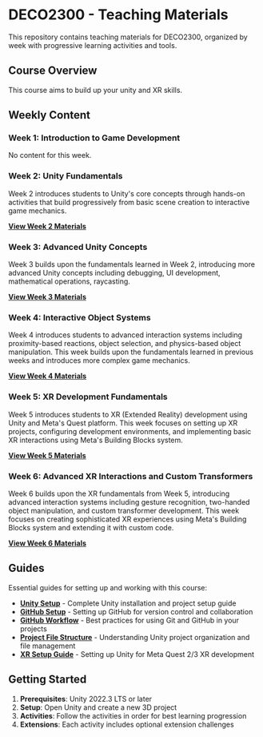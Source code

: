 # DECO2300 - Teaching Materials

This repository contains teaching materials for DECO2300, organized by week with progressive learning activities and tools.

## Course Overview

This course aims to build up your unity and XR skills.

## Weekly Content

### Week 1: Introduction to Game Development

No content for this week.

### Week 2: Unity Fundamentals

Week 2 introduces students to Unity's core concepts through hands-on activities that build progressively 
from basic scene creation to interactive game mechanics.

**[View Week 2 Materials](Week%2002/README.md)**

### Week 3: Advanced Unity Concepts

Week 3 builds upon the fundamentals learned in Week 2, introducing more advanced Unity concepts including 
debugging, UI development, mathematical operations, raycasting.

**[View Week 3 Materials](Week%2003/README.md)**

### Week 4: Interactive Object Systems

Week 4 introduces students to advanced interaction systems including proximity-based reactions, object selection, 
and physics-based object manipulation. This week builds upon the fundamentals learned in previous weeks and 
introduces more complex game mechanics.

**[View Week 4 Materials](Week%2004/README.md)**

### Week 5: XR Development Fundamentals

Week 5 introduces students to XR (Extended Reality) development using Unity and Meta's Quest platform. This week focuses on setting up XR projects, configuring development environments, and implementing basic XR interactions using Meta's Building Blocks system.

**[View Week 5 Materials](Week%2005/README.md)**

### Week 6: Advanced XR Interactions and Custom Transformers

Week 6 builds upon the XR fundamentals from Week 5, introducing advanced interaction systems including gesture recognition, two-handed object manipulation, and custom transformer development. This week focuses on creating sophisticated XR experiences using Meta's Building Blocks system and extending it with custom code.

**[View Week 6 Materials](Week%2006/README.md)**

## Guides

Essential guides for setting up and working with this course:

- **[Unity Setup](Guides/Unity%20Setup.md)** - Complete Unity installation and project setup guide
- **[GitHub Setup](Guides/Github%20Setup.md)** - Setting up GitHub for version control and collaboration
- **[GitHub Workflow](Guides/GitHub%20Workflow.md)** - Best practices for using Git and GitHub in your projects
- **[Project File Structure](Guides/Project%20File%20Structure.md)** - Understanding Unity project organization and file management
- **[XR Setup Guide](Week%2003/Activity%205%20-%20Getting%20Set%20Up%20for%20XR.md)** - Setting up Unity for Meta Quest 2/3 XR development

## Getting Started

1. **Prerequisites**: Unity 2022.3 LTS or later
2. **Setup**: Open Unity and create a new 3D project
3. **Activities**: Follow the activities in order for best learning progression
4. **Extensions**: Each activity includes optional extension challenges
